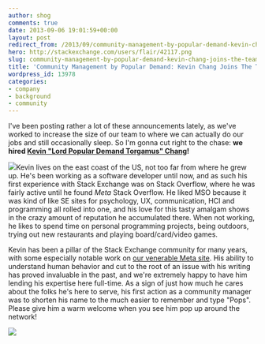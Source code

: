 ```yaml
---
author: shog
comments: true
date: 2013-09-06 19:01:59+00:00
layout: post
redirect_from: /2013/09/community-management-by-popular-demand-kevin-chang-joins-the-team
hero: http://stackexchange.com/users/flair/42117.png
slug: community-management-by-popular-demand-kevin-chang-joins-the-team
title: 'Community Management by Popular Demand: Kevin Chang Joins The Team'
wordpress_id: 13978
categories:
- company
- background
- community
---
```


I've been posting rather a lot of these announcements lately, as we've worked to increase the size of our team to where we can actually do our jobs and still occasionally sleep. So I'm gonna cut right to the chase: **we hired [Kevin "Lord Popular Demand Torgamus" Chang](http://meta.stackoverflow.com/users/131713/pops)!** 

[![](http://stackexchange.com/users/flair/42117.png)](http://stackexchange.com/users/42117)Kevin lives on the east coast of the US, not too far from where he grew up. He's been working as a software developer until now, and as such his first experience with Stack Exchange was on Stack Overflow, where he was fairly active until he found _Meta_ Stack Overflow. He liked MSO because it was kind of like SE sites for psychology, UX, communication, HCI and programming all rolled into one, and his love for this tasty amalgam shows in the crazy amount of reputation he accumulated there. When not working, he likes to spend time on personal programming projects, being outdoors, trying out new restaurants and playing board/card/video games.

Kevin has been a pillar of the Stack Exchange community for many years, with some especially notable work on [our venerable Meta site](http://meta.stackoverflow.com/users/131713/pops). His ability to understand human behavior and cut to the root of an issue with his writing has proved invaluable in the past, and we're extremely happy to have him lending his expertise here full-time. As a sign of just how much he cares about the folks he's here to serve, his first action as a community manager was to shorten his name to the much easier to remember and type "Pops". Please give him a warm welcome when you see him pop up around the network!

[![](http://i.stack.imgur.com/75Ong.jpg)](http://meta.stackoverflow.com/users/131713/pops)

